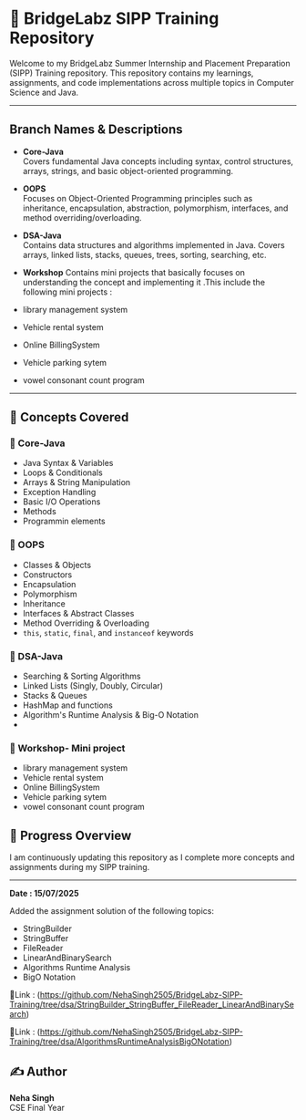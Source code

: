# 🚀 BridgeLabz SIPP Training Repository

Welcome to my BridgeLabz Summer Internship and Placement Preparation (SIPP) Training repository. This repository contains my learnings, assignments, and code implementations across multiple topics in Computer Science and Java.

---

##  Branch Names & Descriptions

- **Core-Java**  
  Covers fundamental Java concepts including syntax, control structures, arrays, strings, and basic object-oriented programming.

- **OOPS**  
  Focuses on Object-Oriented Programming principles such as inheritance, encapsulation, abstraction, polymorphism, interfaces, and method overriding/overloading.

- **DSA-Java**  
  Contains data structures and algorithms implemented in Java. Covers arrays, linked lists, stacks, queues, trees, sorting, searching, etc.

- **Workshop**
 Contains mini projects that basically focuses on understanding the concept and implementing it .This include the following mini projects :
- library management system
- Vehicle rental system
- Online BillingSystem
- Vehicle parking sytem
- vowel consonant count program 


---

## 📘 Concepts Covered

### 🔹 Core-Java
- Java Syntax & Variables
- Loops & Conditionals
- Arrays & String Manipulation
- Exception Handling
- Basic I/O Operations
- Methods 
- Programmin elements 

### 🔹 OOPS
- Classes & Objects
- Constructors
- Encapsulation 
- Polymorphism
- Inheritance
- Interfaces & Abstract Classes
- Method Overriding & Overloading
- `this`, `static`, `final`, and `instanceof` keywords

### 🔹 DSA-Java
- Searching & Sorting Algorithms
- Linked Lists (Singly, Doubly, Circular)
- Stacks & Queues
- HashMap and functions
- Algorithm's Runtime Analysis & Big-O Notation
- 
### 🔹 Workshop- Mini project 
- library management system
- Vehicle rental system
- Online BillingSystem
- Vehicle parking sytem
- vowel consonant count program 

## 🧠 Progress Overview 

I am continuously updating this repository as I complete more concepts and assignments during my SIPP training.

---

**Date : 15/07/2025**

Added the  assignment solution of the following topics:

- StringBuilder
- StringBuffer
 - FileReader
- LinearAndBinarySearch
- Algorithms Runtime Analysis
-  BigO Notation

🔹Link : (https://github.com/NehaSingh2505/BridgeLabz-SIPP-Training/tree/dsa/StringBuilder_StringBuffer_FileReader_LinearAndBinarySearch)


🔹Link : (https://github.com/NehaSingh2505/BridgeLabz-SIPP-Training/tree/dsa/AlgorithmsRuntimeAnalysisBigONotation)

 



## ✍️ Author

**Neha Singh**  
CSE Final Year

